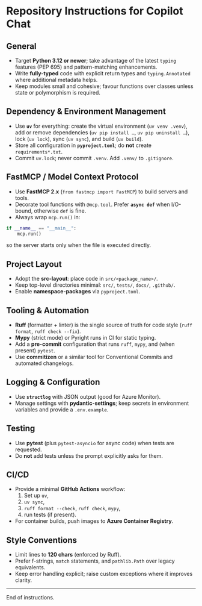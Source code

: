<!-- .github/copilot-instructions.md -->

# Repository Instructions for Copilot Chat

## General
- Target **Python 3.12 or newer**; take advantage of the latest `typing` features (PEP 695) and pattern-matching enhancements.
- Write **fully-typed** code with explicit return types and `typing.Annotated` where additional metadata helps.
- Keep modules small and cohesive; favour functions over classes unless state or polymorphism is required.

## Dependency & Environment Management
- Use **`uv`** for everything: create the virtual environment (`uv venv .venv`), add or remove dependencies (`uv pip install …`, `uv pip uninstall …`), lock (`uv lock`), sync (`uv sync`), and build (`uv build`).
- Store all configuration in **`pyproject.toml`**; do **not** create `requirements*.txt`.
- Commit `uv.lock`; never commit `.venv`. Add `.venv/` to `.gitignore`.

## FastMCP / Model Context Protocol
- Use **FastMCP 2.x** (`from fastmcp import FastMCP`) to build servers and tools.
- Decorate tool functions with `@mcp.tool`. Prefer **`async def`** when I/O-bound, otherwise `def` is fine.
- Always wrap `mcp.run()` in:

```python
if __name__ == "__main__":
    mcp.run()
```
so the server starts only when the file is executed directly.

## Project Layout
- Adopt the **src-layout**: place code in `src/<package_name>/`.
- Keep top-level directories minimal: `src/`, `tests/`, `docs/`, `.github/`.
- Enable **namespace-packages** via `pyproject.toml`.

## Tooling & Automation
- **Ruff** (formatter + linter) is the single source of truth for code style (`ruff format`, `ruff check --fix`).
- **Mypy** (strict mode) or Pyright runs in CI for static typing.
- Add a **pre-commit** configuration that runs `ruff`, `mypy`, and (when present) `pytest`.
- Use **commitizen** or a similar tool for Conventional Commits and automated changelogs.

## Logging & Configuration
- Use **`structlog`** with JSON output (good for Azure Monitor).
- Manage settings with **pydantic-settings**; keep secrets in environment variables and provide a `.env.example`.

## Testing
- Use **pytest** (plus `pytest-asyncio` for async code) when tests are requested.
- Do **not** add tests unless the prompt explicitly asks for them.

## CI/CD
- Provide a minimal **GitHub Actions** workflow:  
  1. Set up `uv`,  
  2. `uv sync`,  
  3. `ruff format --check`, `ruff check`, `mypy`,  
  4. run tests (if present).  
- For container builds, push images to **Azure Container Registry**.

## Style Conventions
- Limit lines to **120 chars** (enforced by Ruff).
- Prefer f-strings, `match` statements, and `pathlib.Path` over legacy equivalents.
- Keep error handling explicit; raise custom exceptions where it improves clarity.

---

End of instructions.